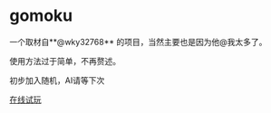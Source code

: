 # gomoku

一个取材自**@wky32768** 的项目，当然主要也是因为他@我太多了。

使用方法过于简单，不再赘述。

初步加入随机，AI请等下次

[在线试玩](https://yyhhenry.github.io/gomoku)
